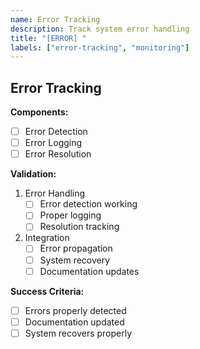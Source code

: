 ```yaml
---
name: Error Tracking
description: Track system error handling
title: "[ERROR] "
labels: ["error-tracking", "monitoring"]
---
```


## Error Tracking

**Components:**
- [ ] Error Detection
- [ ] Error Logging
- [ ] Error Resolution

**Validation:**
1. Error Handling
   - [ ] Error detection working
   - [ ] Proper logging
   - [ ] Resolution tracking

2. Integration
   - [ ] Error propagation
   - [ ] System recovery
   - [ ] Documentation updates

**Success Criteria:**
- [ ] Errors properly detected
- [ ] Documentation updated
- [ ] System recovers properly
